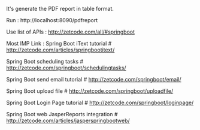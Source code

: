 It's generate the PDF report in table format.

Run : http://localhost:8090/pdfreport

Use list of APIs :
http://zetcode.com/all/#springboot

Most IMP Link :
Spring Boot iText tutorial # http://zetcode.com/articles/springbootitext/

Spring Boot scheduling tasks # http://zetcode.com/springboot/schedulingtasks/

Spring Boot send email tutorial # http://zetcode.com/springboot/email/

Spring Boot upload file # http://zetcode.com/springboot/uploadfile/

Spring Boot Login Page tutorial # http://zetcode.com/springboot/loginpage/

Spring Boot web JasperReports integration # http://zetcode.com/articles/jasperspringbootweb/